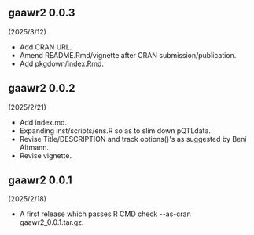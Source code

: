 ## gaawr2 0.0.3

(2025/3/12)

* Add CRAN URL.
* Amend README.Rmd/vignette after CRAN submission/publication.
* Add pkgdown/index.Rmd.

## gaawr2 0.0.2

(2025/2/21)

* Add index.md.
* Expanding inst/scripts/ens.R so as to slim down pQTLdata.
* Revise Title/DESCRIPTION and track options()'s as suggested by Beni Altmann.
* Revise vignette.

## gaawr2 0.0.1

(2025/2/18)

* A first release which passes R CMD check --as-cran gaawr2_0.0.1.tar.gz.
